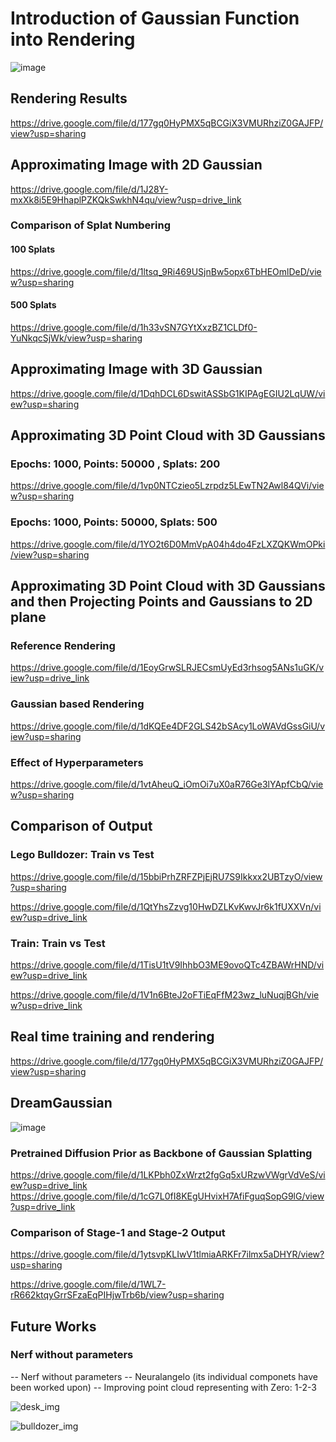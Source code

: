 # Introduction of Gaussian Function into Rendering

![image](https://github.com/antidianuj/gaussian_heart/assets/47445756/a8f7712f-702f-436b-a537-81bd90529be5)


## Rendering Results
https://drive.google.com/file/d/177gq0HyPMX5qBCGiX3VMURhziZ0GAJFP/view?usp=sharing


## Approximating Image with 2D Gaussian
https://drive.google.com/file/d/1J28Y-mxXk8i5E9HhaplPZKQkSwkhN4qu/view?usp=drive_link

### Comparison of Splat Numbering
#### 100 Splats
https://drive.google.com/file/d/1ltsq_9Ri469USjnBw5opx6TbHEOmlDeD/view?usp=sharing

#### 500 Splats
https://drive.google.com/file/d/1h33vSN7GYtXxzBZ1CLDf0-YuNkqcSjWk/view?usp=sharing



## Approximating Image with 3D Gaussian
https://drive.google.com/file/d/1DqhDCL6DswitASSbG1KIPAgEGIU2LqUW/view?usp=sharing


## Approximating 3D Point Cloud with 3D Gaussians

### Epochs: 1000, Points: 50000 , Splats: 200
https://drive.google.com/file/d/1vp0NTCzieo5Lzrpdz5LEwTN2Awl84QVi/view?usp=sharing


### Epochs: 1000, Points: 50000, Splats: 500
https://drive.google.com/file/d/1YO2t6D0MmVpA04h4do4FzLXZQKWmOPki/view?usp=sharing

## Approximating 3D Point Cloud with 3D Gaussians and then Projecting Points and Gaussians to 2D plane

### Reference Rendering
https://drive.google.com/file/d/1EoyGrwSLRJECsmUyEd3rhsog5ANs1uGK/view?usp=drive_link

### Gaussian based Rendering
https://drive.google.com/file/d/1dKQEe4DF2GLS42bSAcy1LoWAVdGssGiU/view?usp=sharing

### Effect of Hyperparameters
https://drive.google.com/file/d/1vtAheuQ_iOmOi7uX0aR76Ge3lYApfCbQ/view?usp=sharing




## Comparison of Output


### Lego Bulldozer: Train vs Test
https://drive.google.com/file/d/15bbiPrhZRFZPjEjRU7S9Ikkxx2UBTzyO/view?usp=sharing

https://drive.google.com/file/d/1QtYhsZzvg10HwDZLKvKwvJr6k1fUXXVn/view?usp=drive_link


### Train: Train vs Test
https://drive.google.com/file/d/1TisU1tV9IhhbO3ME9ovoQTc4ZBAWrHND/view?usp=drive_link

https://drive.google.com/file/d/1V1n6BteJ2oFTiEqFfM23wz_luNuqjBGh/view?usp=drive_link


## Real time training and rendering
https://drive.google.com/file/d/177gq0HyPMX5qBCGiX3VMURhziZ0GAJFP/view?usp=sharing


















## DreamGaussian

![image](https://github.com/antidianuj/gaussian_heart/assets/47445756/8db23fc2-cedb-4607-bc47-356f80455d6f)

### Pretrained Diffusion Prior as Backbone of Gaussian Splatting
https://drive.google.com/file/d/1LKPbh0ZxWrzt2fgGq5xURzwVWgrVdVeS/view?usp=drive_link
https://drive.google.com/file/d/1cG7L0fI8KEgUHvixH7AfiFguqSopG9lG/view?usp=drive_link


### Comparison of Stage-1 and Stage-2 Output
https://drive.google.com/file/d/1ytsvpKLIwV1tlmiaARKFr7ilmx5aDHYR/view?usp=sharing

https://drive.google.com/file/d/1WL7-rR662ktqyGrrSFzaEqPIHjwTrb6b/view?usp=sharing



## Future Works
### Nerf without parameters

-- Nerf without parameters
-- Neuralangelo (its individual componets have been worked upon)
-- Improving point cloud representing with Zero: 1-2-3


![desk_img](https://github.com/antidianuj/gaussian_heart/assets/47445756/10603047-5d58-40ec-b695-7db9464f8eee)


![bulldozer_img](https://github.com/antidianuj/gaussian_heart/assets/47445756/c2d5d580-e75c-4efc-bcdc-d8cdf97553ae)































